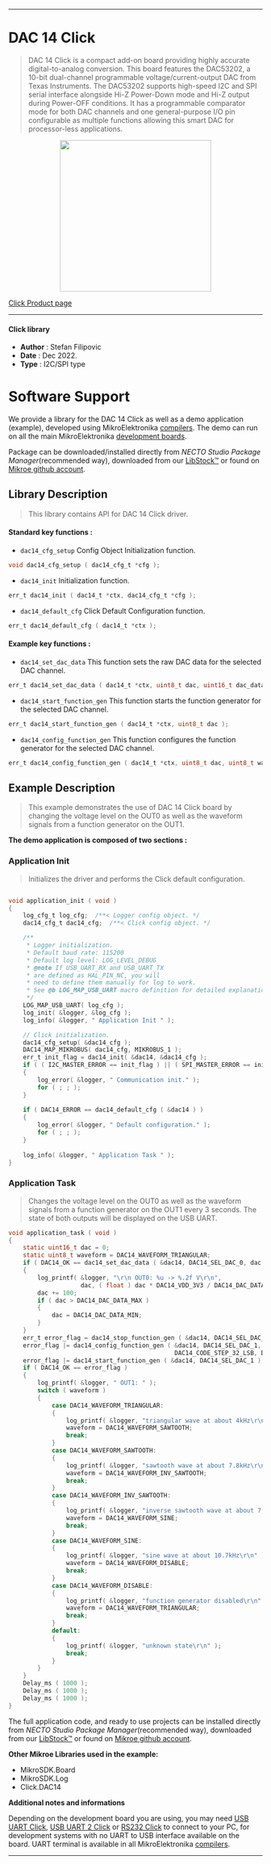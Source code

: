 
---
# DAC 14 Click

> DAC 14 Click is a compact add-on board providing highly accurate digital-to-analog conversion. This board features the DAC53202, a 10-bit dual-channel programmable voltage/current-output DAC from Texas Instruments. The DAC53202 supports high-speed I2C and SPI serial interface alongside Hi-Z Power-Down mode and Hi-Z output during Power-OFF conditions. It has a programmable comparator mode for both DAC channels and one general-purpose I/O pin configurable as multiple functions allowing this smart DAC for processor-less applications.

<p align="center">
  <img src="https://download.mikroe.com/images/click_for_ide/dac14_click.png" height=300px>
</p>

[Click Product page](https://www.mikroe.com/dac-14-click)

---


#### Click library

- **Author**        : Stefan Filipovic
- **Date**          : Dec 2022.
- **Type**          : I2C/SPI type


# Software Support

We provide a library for the DAC 14 Click
as well as a demo application (example), developed using MikroElektronika
[compilers](https://www.mikroe.com/necto-studio).
The demo can run on all the main MikroElektronika [development boards](https://www.mikroe.com/development-boards).

Package can be downloaded/installed directly from *NECTO Studio Package Manager*(recommended way), downloaded from our [LibStock&trade;](https://libstock.mikroe.com) or found on [Mikroe github account](https://github.com/MikroElektronika/mikrosdk_click_v2/tree/master/clicks).

## Library Description

> This library contains API for DAC 14 Click driver.

#### Standard key functions :

- `dac14_cfg_setup` Config Object Initialization function.
```c
void dac14_cfg_setup ( dac14_cfg_t *cfg );
```

- `dac14_init` Initialization function.
```c
err_t dac14_init ( dac14_t *ctx, dac14_cfg_t *cfg );
```

- `dac14_default_cfg` Click Default Configuration function.
```c
err_t dac14_default_cfg ( dac14_t *ctx );
```

#### Example key functions :

- `dac14_set_dac_data` This function sets the raw DAC data for the selected DAC channel.
```c
err_t dac14_set_dac_data ( dac14_t *ctx, uint8_t dac, uint16_t dac_data );
```

- `dac14_start_function_gen` This function starts the function generator for the selected DAC channel.
```c
err_t dac14_start_function_gen ( dac14_t *ctx, uint8_t dac );
```

- `dac14_config_function_gen` This function configures the function generator for the selected DAC channel.
```c
err_t dac14_config_function_gen ( dac14_t *ctx, uint8_t dac, uint8_t waveform, uint8_t code_step, uint8_t slew_rate );
```

## Example Description

> This example demonstrates the use of DAC 14 Click board by changing the voltage level
on the OUT0 as well as the waveform signals from a function generator on the OUT1.

**The demo application is composed of two sections :**

### Application Init

> Initializes the driver and performs the Click default configuration.

```c

void application_init ( void )
{
    log_cfg_t log_cfg;  /**< Logger config object. */
    dac14_cfg_t dac14_cfg;  /**< Click config object. */

    /** 
     * Logger initialization.
     * Default baud rate: 115200
     * Default log level: LOG_LEVEL_DEBUG
     * @note If USB_UART_RX and USB_UART_TX 
     * are defined as HAL_PIN_NC, you will 
     * need to define them manually for log to work. 
     * See @b LOG_MAP_USB_UART macro definition for detailed explanation.
     */
    LOG_MAP_USB_UART( log_cfg );
    log_init( &logger, &log_cfg );
    log_info( &logger, " Application Init " );

    // Click initialization.
    dac14_cfg_setup( &dac14_cfg );
    DAC14_MAP_MIKROBUS( dac14_cfg, MIKROBUS_1 );
    err_t init_flag = dac14_init( &dac14, &dac14_cfg );
    if ( ( I2C_MASTER_ERROR == init_flag ) || ( SPI_MASTER_ERROR == init_flag ) )
    {
        log_error( &logger, " Communication init." );
        for ( ; ; );
    }
    
    if ( DAC14_ERROR == dac14_default_cfg ( &dac14 ) )
    {
        log_error( &logger, " Default configuration." );
        for ( ; ; );
    }
    
    log_info( &logger, " Application Task " );
}

```

### Application Task

> Changes the voltage level on the OUT0 as well as the waveform signals from a function
generator on the OUT1 every 3 seconds. The state of both outputs will be displayed on the USB UART.

```c
void application_task ( void )
{
    static uint16_t dac = 0;
    static uint8_t waveform = DAC14_WAVEFORM_TRIANGULAR;
    if ( DAC14_OK == dac14_set_dac_data ( &dac14, DAC14_SEL_DAC_0, dac ) )
    {
        log_printf( &logger, "\r\n OUT0: %u -> %.2f V\r\n", 
                    dac, ( float ) dac * DAC14_VDD_3V3 / DAC14_DAC_DATA_MAX );
        dac += 100;
        if ( dac > DAC14_DAC_DATA_MAX )
        {
            dac = DAC14_DAC_DATA_MIN;
        }
    }
    err_t error_flag = dac14_stop_function_gen ( &dac14, DAC14_SEL_DAC_1 );
    error_flag |= dac14_config_function_gen ( &dac14, DAC14_SEL_DAC_1, waveform,
                                              DAC14_CODE_STEP_32_LSB, DAC14_SLEW_RATE_4_US );
    error_flag |= dac14_start_function_gen ( &dac14, DAC14_SEL_DAC_1 );
    if ( DAC14_OK == error_flag )
    {
        log_printf( &logger, " OUT1: " );
        switch ( waveform )
        {
            case DAC14_WAVEFORM_TRIANGULAR:
            {
                log_printf( &logger, "triangular wave at about 4kHz\r\n" );
                waveform = DAC14_WAVEFORM_SAWTOOTH;
                break;
            }
            case DAC14_WAVEFORM_SAWTOOTH:
            {
                log_printf( &logger, "sawtooth wave at about 7.8kHz\r\n" );
                waveform = DAC14_WAVEFORM_INV_SAWTOOTH;
                break;
            }
            case DAC14_WAVEFORM_INV_SAWTOOTH:
            {
                log_printf( &logger, "inverse sawtooth wave at about 7.8kHz\r\n" );
                waveform = DAC14_WAVEFORM_SINE;
                break;
            }
            case DAC14_WAVEFORM_SINE:
            {
                log_printf( &logger, "sine wave at about 10.7kHz\r\n" );
                waveform = DAC14_WAVEFORM_DISABLE;
                break;
            }
            case DAC14_WAVEFORM_DISABLE:
            {
                log_printf( &logger, "function generator disabled\r\n" );
                waveform = DAC14_WAVEFORM_TRIANGULAR;
                break;
            }
            default:
            {
                log_printf( &logger, "unknown state\r\n" );
                break;
            }
        }
    }
    Delay_ms ( 1000 );
    Delay_ms ( 1000 );
    Delay_ms ( 1000 );
}
```

The full application code, and ready to use projects can be installed directly from *NECTO Studio Package Manager*(recommended way), downloaded from our [LibStock&trade;](https://libstock.mikroe.com) or found on [Mikroe github account](https://github.com/MikroElektronika/mikrosdk_click_v2/tree/master/clicks).

**Other Mikroe Libraries used in the example:**

- MikroSDK.Board
- MikroSDK.Log
- Click.DAC14

**Additional notes and informations**

Depending on the development board you are using, you may need
[USB UART Click](https://www.mikroe.com/usb-uart-click),
[USB UART 2 Click](https://www.mikroe.com/usb-uart-2-click) or
[RS232 Click](https://www.mikroe.com/rs232-click) to connect to your PC, for
development systems with no UART to USB interface available on the board. UART
terminal is available in all MikroElektronika
[compilers](https://shop.mikroe.com/compilers).

---
